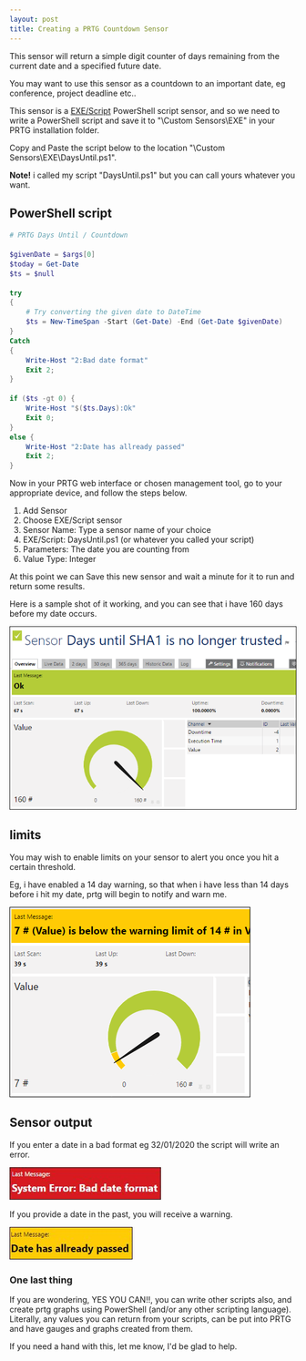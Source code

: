 ```yaml
---
layout: post
title: Creating a PRTG Countdown Sensor
---
```

This sensor will return a simple digit counter of days remaining from the current date and a specified future date.

You may want to use this sensor as a countdown to an important date, eg conference, project deadline etc..

This sensor is a [EXE/Script](https://www.paessler.com/manuals/prtg/exe_script_sensor) PowerShell script sensor, and so we need to write a PowerShell script and save it to "\Custom Sensors\EXE\" in your PRTG installation folder.

Copy and Paste the script below to the location "\Custom Sensors\EXE\DaysUntil.ps1".  

<div class="alert alert-info" role="alert"><strong>Note!</strong> i called my script "DaysUntil.ps1" but you can call yours whatever you want.</div>

## PowerShell script
````powershell
# PRTG Days Until / Countdown

$givenDate = $args[0]
$today = Get-Date
$ts = $null

try
{
    # Try converting the given date to DateTime
    $ts = New-TimeSpan -Start (Get-Date) -End (Get-Date $givenDate)
}
Catch
{
    Write-Host "2:Bad date format"
    Exit 2;
}

if ($ts -gt 0) {
    Write-Host "$($ts.Days):Ok"
    Exit 0;
}
else {
    Write-Host "2:Date has allready passed"
    Exit 2;
}
````

Now in your PRTG web interface or chosen management tool, go to your appropriate device, and follow the steps below.

1. Add Sensor
1. Choose EXE/Script sensor
1. Sensor Name: Type a sensor name of your choice
1. EXE/Script: DaysUntil.ps1 (or whatever you called your script)
1. Parameters: The date you are counting from
1. Value Type: Integer

At this point we can Save this new sensor and wait a minute for it to run and return some results.

Here is a sample shot of it working, and you can see that i have 160 days before my date occurs.

![Days Until Sensor Screen Shot](img/prtg-daysuntil-160.PNG)

## limits
You may wish to enable limits on your sensor to alert you once you hit a certain threshold.

Eg, i have enabled a 14 day warning, so that when i have less than 14 days before i hit my date, prtg will begin to notify and warn me.

![Days Until Sensor Screen Shot](/img/prtg-daysuntil-belowlimits.png)

## Sensor output
If you enter a date in a bad format eg 32/01/2020 the script will write an error.

![Days Until Sensor Screen Shot](/img/prtg-daysuntil-badformat.jpg)

If you provide a date in the past, you will receive a warning.

![Days Until Sensor Days Passed](/img/prtg-daysuntil-dayspassed.jpg)

### One last thing
If you are wondering,  YES YOU CAN!!, you can write other scripts also, and create prtg graphs using PowerShell (and/or any other scripting language).  Literally, any values you can return from your scripts, can be put into PRTG and have gauges and graphs created from them.

If you need a hand with this, let me know, I'd be glad to help.
